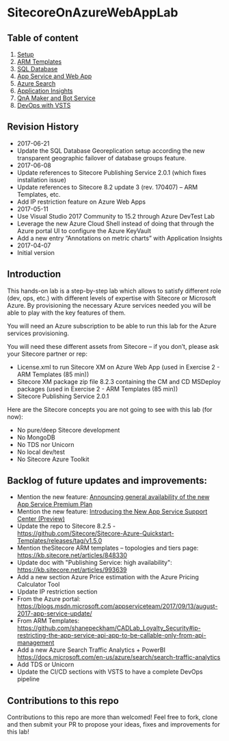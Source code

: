 # SitecoreOnAzureWebAppLab

## Table of content

1. [Setup](1%20-%20Setup/README.md)
2. [ARM Templates](2%20-%20ARM%20Templates/README.md)
3. [SQL Database](3%20-%20SQL%20Database/README.md)
4. [App Service and Web App](4%20-%20App%20Service%20and%20Web%20App/README.md)
5. [Azure Search](5%20-%20Search/README.md)
6. [Application Insights](6%20-%20Application%20Insights/README.md)
7. [QnA Maker and Bot Service](7%20-%20QnA%20Maker%20and%20Bot%20Service/README.md)
8. [DevOps with VSTS](8%20-%20DevOps%20with%20VSTS/README.md)

## Revision History

- 2017-06-21
 - Update the SQL Database Georeplication setup according the new transparent geographic failover of database groups feature.
- 2017-06-08
 - Update references to Sitecore Publishing Service 2.0.1 (which fixes installation issue)
 - Update references to Sitecore 8.2 update 3 (rev. 170407) – ARM Templates, etc.
 - Add IP restriction feature on Azure Web Apps
- 2017-05-11
 - Use Visual Studio 2017 Community to 15.2 through Azure DevTest Lab
 - Leverage the new Azure Cloud Shell instead of doing that through the Azure portal UI to configure the Azure KeyVault
 - Add a new entry “Annotations on metric charts” with Application Insights
- 2017-04-07 
 - Initial version

## Introduction

This hands-on lab is a step-by-step lab which allows to satisfy different role (dev, ops, etc.) with different levels of expertise with Sitecore or Microsoft Azure. By provisioning the necessary Azure services needed you will be able to play with the key features of them.

You will need an Azure subscription to be able to run this lab for the Azure services provisioning.

You will need these different assets from Sitecore – if you don’t, please ask your Sitecore partner or rep:
- License.xml to run Sitecore XM on Azure Web App (used in Exercise 2 - ARM Templates (85 min))
- Sitecore XM package zip file 8.2.3 containing the CM and CD MSDeploy packages (used in Exercise 2 - ARM Templates (85 min))
- Sitecore Publishing Service 2.0.1

Here are the Sitecore concepts you are not going to see with this lab (for now):
- No pure/deep Sitecore development
- No MongoDB
- No TDS nor Unicorn
- No local dev/test
- No Sitecore Azure Toolkit

## Backlog of future updates and improvements:

- Mention the new feature: [Announcing general availability of the new App Service Premium Plan](https://azure.microsoft.com/en-us/blog/announcing-general-availability-of-the-new-app-service-premium-plan/)
- Mention the new feature: [Introducing the New App Service Support Center (Preview)](https://blogs.msdn.microsoft.com/appserviceteam/2017/09/28/introducing-the-new-app-service-support-center-preview/)
- Update the repo to Sitecore 8.2.5 - https://github.com/Sitecore/Sitecore-Azure-Quickstart-Templates/releases/tag/v1.5.0
- Mention theSitecore ARM templates – topologies and tiers page:
https://kb.sitecore.net/articles/848330
- Update doc with "Publishing Service: high availability": https://kb.sitecore.net/articles/993639
- Add a new section Azure Price estimation with the Azure Pricing Calculator Tool
- Update IP restriction section
 - From the Azure portal: https://blogs.msdn.microsoft.com/appserviceteam/2017/09/13/august-2017-app-service-update/
 - From ARM Templates: https://github.com/shanepeckham/CADLab_Loyalty_Security#ip-restricting-the-app-service-api-app-to-be-callable-only-from-api-management
- Add a new Azure Search Traffic Analytics + PowerBI
https://docs.microsoft.com/en-us/azure/search/search-traffic-analytics
- Add TDS or Unicorn
- Update the CI/CD sections with VSTS to have a complete DevOps pipeline

## Contributions to this repo

Contributions to this repo are more than welcomed! Feel free to fork, clone and then submit your PR to propose your ideas, fixes and improvements for this lab!
